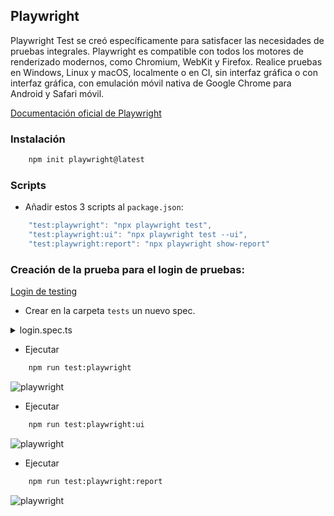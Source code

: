 ## Playwright

Playwright Test se creó específicamente para satisfacer las necesidades de pruebas integrales. Playwright es compatible con todos los motores de renderizado modernos, como Chromium, WebKit y Firefox. Realice pruebas en Windows, Linux y macOS, localmente o en CI, sin interfaz gráfica o con interfaz gráfica, con emulación móvil nativa de Google Chrome para Android y Safari móvil.

[Documentación oficial de Playwright](https://playwright.dev/docs/intro)

### Instalación
```bash
    npm init playwright@latest
```

### Scripts
- Añadir estos 3 scripts al ```package.json```:
```typescript
    "test:playwright": "npx playwright test",
    "test:playwright:ui": "npx playwright test --ui",
    "test:playwright:report": "npx playwright show-report"
```

### Creación de la prueba para el login de pruebas:

[Login de testing](testing/login-tests)

- Crear en la carpeta ```tests``` un nuevo spec.


<code-block>
  <details>
  <summary>login.spec.ts</summary>

  ```typescript
    import * as fs from 'fs';
    import { test } from '@playwright/test';
    import { testConfig } from './interfaces/test-config';
    import { environment } from '@environments/environments';

    const config: testConfig = JSON.parse(fs.readFileSync(environment.playwrightTestsPath, 'utf-8'));
    const {
        baseUrl,
        credentials: { username, password }
    } = config;

    test.beforeEach(async ({ page }) => {
        await page.goto(`${baseUrl}/login-tests/auth/login`);
    });

    test('Login with credentials', async ({ page }) => {
        await page.locator('#login_username').fill(username);
        await page.locator('#login_password').fill(password);
        await page.getByText('Entrar').click();
    });
  ```
  </details>
</code-block>

- Ejecutar

```bash
    npm run test:playwright
```

![playwright](img/testing/playwright.png)

- Ejecutar

```bash
    npm run test:playwright:ui
```

![playwright](img/testing/playwright-ui.png)


- Ejecutar

```bash
    npm run test:playwright:report
```

![playwright](img/testing/playwright-report.png)